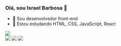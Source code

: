 ### Olá, sou Israel Barbosa 👋




- 🔭 Sou desenvolvedor front-end
- 🌱 Estou estudando HTML, CSS, JavaScript, React

<div>
  <img src="https://github-readme-stats.vercel.app/api?username=IsraelBarbosa&show_icons=true&theme=dark&locale=pt-br&count_private=true" />
</div>
<div>
  <img src="https://github-readme-stats.vercel.app/api/pin/?username=IsraelBarbosa&repo=spaceLanceFreelancingg&show_owner=true" />
  <img src="https://github-readme-stats.vercel.app/api/pin/?username=IsraelBarbosa&repo=foodsavorlandingpage&show_owner=true" />
  <img src="https://github-readme-stats.vercel.app/api/pin/?username=IsraelBarbosa&repo=Glassmorphism-Landing-Page&show_owner=true" />
</div>
